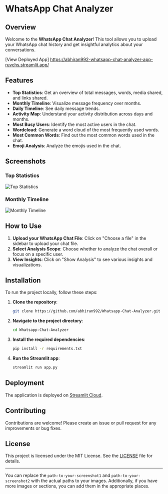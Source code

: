 # WhatsApp Chat Analyzer

## Overview

Welcome to the **WhatsApp Chat Analyzer**! This tool allows you to upload your WhatsApp chat history and get insightful analytics about your conversations.

[View Deployed App] https://abhiran992-whatsapp-chat-analyzer-app-ruvchs.streamlit.app/

## Features

- **Top Statistics**: Get an overview of total messages, words, media shared, and links shared.
- **Monthly Timeline**: Visualize message frequency over months.
- **Daily Timeline**: See daily message trends.
- **Activity Map**: Understand your activity distribution across days and months.
- **Most Busy Users**: Identify the most active users in the chat.
- **Wordcloud**: Generate a word cloud of the most frequently used words.
- **Most Common Words**: Find out the most common words used in the chat.
- **Emoji Analysis**: Analyze the emojis used in the chat.

## Screenshots

### Top Statistics
![Top Statistics](path-to-your-screenshot1)

### Monthly Timeline
![Monthly Timeline](path-to-your-screenshot2)

## How to Use

1. **Upload your WhatsApp Chat File**: Click on "Choose a file" in the sidebar to upload your chat file.
2. **Select Analysis Scope**: Choose whether to analyze the chat overall or focus on a specific user.
3. **View Insights**: Click on "Show Analysis" to see various insights and visualizations.

## Installation

To run the project locally, follow these steps:

1. **Clone the repository**:
    ```bash
    git clone https://github.com/abhiran992/Whatsapp-Chat-Analyzer.git
    ```

2. **Navigate to the project directory**:
    ```bash
    cd Whatsapp-Chat-Analyzer
    ```

3. **Install the required dependencies**:
    ```bash
    pip install -r requirements.txt
    ```

4. **Run the Streamlit app**:
    ```bash
    streamlit run app.py
    ```

## Deployment

The application is deployed on [Streamlit Cloud](https://abhiran992-whatsapp-chat-analyzer-app-ruvchs.streamlit.app/).

## Contributing

Contributions are welcome! Please create an issue or pull request for any improvements or bug fixes.

## License

This project is licensed under the MIT License. See the [LICENSE](LICENSE) file for details.

---

You can replace the `path-to-your-screenshot1` and `path-to-your-screenshot2` with the actual paths to your images. Additionally, if you have more images or sections, you can add them in the appropriate places.

